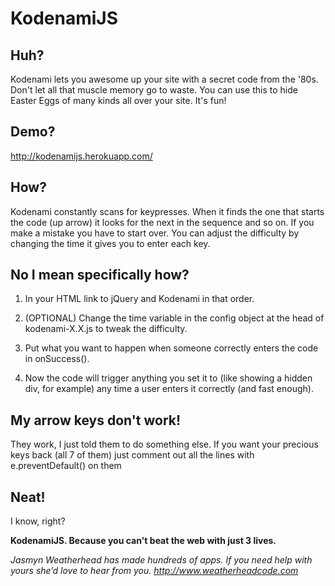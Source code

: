 # KodenamiJS

## Huh?
Kodenami lets you awesome up your site with a secret code from the '80s. Don't let all that muscle memory go to waste. You can use this to hide Easter Eggs of many kinds all over your site. It's fun!

## Demo?
http://kodenamijs.herokuapp.com/

## How?
Kodenami constantly scans for keypresses. When it finds the one that starts the code (up arrow) it looks for the next in the sequence and so on. If you make a mistake you have to start over. You can adjust the difficulty by changing the time it gives you to enter each key.

## No I mean specifically how?
1) In your HTML link to jQuery and Kodenami in that order.

2) (OPTIONAL) Change the time variable in the config object at the head of kodenami-X.X.js to tweak the difficulty.

3) Put what you want to happen when someone correctly enters the code in onSuccess().

3) Now the code will trigger anything you set it to (like showing a hidden div, for example) any time a user enters it correctly (and fast enough).

## My arrow keys don't work!
They work, I just told them to do something else. If you want your precious keys back (all 7 of them) just comment out all the lines with e.preventDefault() on them

## Neat!
I know, right?

**KodenamiJS. Because you can't beat the web with just 3 lives.**

*Jasmyn Weatherhead has made hundreds of apps. If you need help with yours she’d love to hear from you. http://www.weatherheadcode.com*
